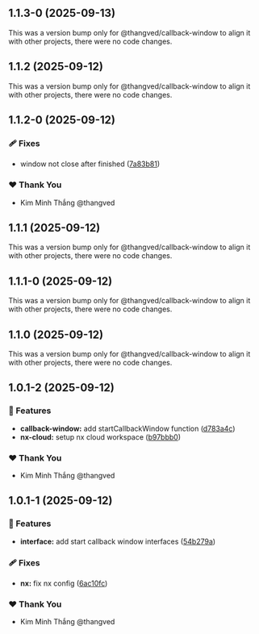 ## 1.1.3-0 (2025-09-13)

This was a version bump only for @thangved/callback-window to align it with other projects, there were no code changes.

## 1.1.2 (2025-09-12)

This was a version bump only for @thangved/callback-window to align it with other projects, there were no code changes.

## 1.1.2-0 (2025-09-12)

### 🩹 Fixes

- window not close after finished ([7a83b81](https://github.com/thangved/callback-window/commit/7a83b81))

### ❤️ Thank You

- Kim Minh Thắng @thangved

## 1.1.1 (2025-09-12)

This was a version bump only for @thangved/callback-window to align it with other projects, there were no code changes.

## 1.1.1-0 (2025-09-12)

This was a version bump only for @thangved/callback-window to align it with other projects, there were no code changes.

## 1.1.0 (2025-09-12)

This was a version bump only for @thangved/callback-window to align it with other projects, there were no code changes.

## 1.0.1-2 (2025-09-12)

### 🚀 Features

- **callback-window:** add startCallbackWindow function ([d783a4c](https://github.com/thangved/callback-window/commit/d783a4c))
- **nx-cloud:** setup nx cloud workspace ([b97bbb0](https://github.com/thangved/callback-window/commit/b97bbb0))

### ❤️ Thank You

- Kim Minh Thắng @thangved

## 1.0.1-1 (2025-09-12)

### 🚀 Features

- **interface:** add start callback window interfaces ([54b279a](https://github.com/thangved/callback-window/commit/54b279a))

### 🩹 Fixes

- **nx:** fix nx config ([6ac10fc](https://github.com/thangved/callback-window/commit/6ac10fc))

### ❤️ Thank You

- Kim Minh Thắng @thangved
